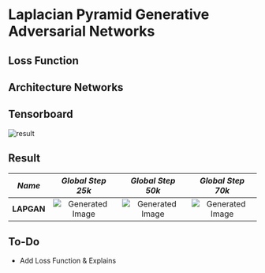 # Laplacian Pyramid Generative Adversarial Networks

## Loss Function


## Architecture Networks


## Tensorboard

![result](https://github.com/kozistr/Awesome-GANs/blob/master/LAPGAN/lapgan_tb.png)

## Result

*Name* | *Global Step 25k* | *Global Step 50k* | *Global Step 70k*
:---: | :---: | :---: | :---:
**LAPGAN**    | ![Generated Image](https://github.com/kozistr/Awesome-GANs/blob/master/LAPGAN/gen_img/train_80_25000.png) | ![Generated Image](https://github.com/kozistr/Awesome-GANs/blob/master/LAPGAN/gen_img/train_160_50000.png) | ![Generated Image](https://github.com/kozistr/Awesome-GANs/blob/master/LAPGAN/gen_img/train_224_70000.png)

## To-Do
* Add Loss Function & Explains 